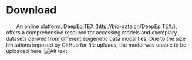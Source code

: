 
# Download
&nbsp;&nbsp;&nbsp;&nbsp;&nbsp;&nbsp; 
An online platform, DeepEpiTEX (http://bio-data.cn/DeepEpiTEX/), offers a comprehensive resource for accessing models and exemplary datasets derived from different epigenetic data modalities. Due to the size limitations imposed by GitHub for file uploads, the model was unable to be uploaded here.
![Alt text](image.png)
